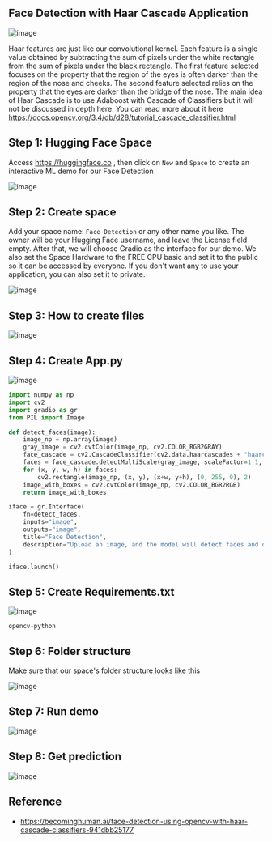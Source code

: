 ## Face Detection with Haar Cascade Application

![image](https://github.com/hughiephan/DPL/assets/16631121/b11d9e21-8cd7-4c2b-81e5-56fa00e3d7a7)

Haar features are just like our convolutional kernel. Each feature is a single value obtained by subtracting the sum of pixels under the white rectangle from the sum of pixels under the black rectangle. The first feature selected focuses on the property that the region of the eyes is often darker than the region of the nose and cheeks. The second feature selected relies on the property that the eyes are darker than the bridge of the nose. The main idea of Haar Cascade is to use Adaboost with Cascade of Classifiers but it will not be discussed in depth here. You can read more about it here https://docs.opencv.org/3.4/db/d28/tutorial_cascade_classifier.html

## Step 1: Hugging Face Space

Access https://huggingface.co , then click on `New` and `Space` to create an interactive ML demo for our Face Detection

![image](https://github.com/hughiephan/DPL/assets/16631121/88579fdd-21a4-4d91-8637-ab9f8e49f8cd)

## Step 2: Create space

Add your space name: `Face Detection` or any other name you like. The owner will be your Hugging Face username, and leave the License field empty. After that, we will choose Gradio as the interface for our demo. We also set the Space Hardware to the FREE CPU basic and set it to the public so it can be accessed by everyone. If you don't want any to use your application, you can also set it to private.

![image](https://github.com/hughiephan/DPL/assets/16631121/6f2c2416-623c-43a8-be9e-076781071bd2)

## Step 3: How to create files

![image](https://github.com/hughiephan/DPL/assets/16631121/2243df05-1b9e-4655-be50-a807b233e579)

## Step 4: Create App.py

![image](https://github.com/hughiephan/DPL/assets/16631121/b0c69afa-9ba2-4f69-916a-14b50eeb2b26)

```python
import numpy as np
import cv2
import gradio as gr
from PIL import Image

def detect_faces(image):
    image_np = np.array(image)
    gray_image = cv2.cvtColor(image_np, cv2.COLOR_RGB2GRAY)
    face_cascade = cv2.CascadeClassifier(cv2.data.haarcascades + "haarcascade_frontalface_default.xml")
    faces = face_cascade.detectMultiScale(gray_image, scaleFactor=1.1, minNeighbors=5, minSize=(30, 30))
    for (x, y, w, h) in faces:
        cv2.rectangle(image_np, (x, y), (x+w, y+h), (0, 255, 0), 2)
    image_with_boxes = cv2.cvtColor(image_np, cv2.COLOR_BGR2RGB)
    return image_with_boxes

iface = gr.Interface(
    fn=detect_faces,
    inputs="image",
    outputs="image",
    title="Face Detection",
    description="Upload an image, and the model will detect faces and draw bounding boxes around them.",
)

iface.launch()
```

## Step 5: Create Requirements.txt

![image](https://github.com/hughiephan/DPL/assets/16631121/c1b357f2-8099-4d70-9ea9-cd41ed457301)

```
opencv-python
```

## Step 6: Folder structure

Make sure that our space's folder structure looks like this

![image](https://github.com/hughiephan/DPL/assets/16631121/5bb795e4-a863-4686-9ece-f17836b8797d)

## Step 7: Run demo

![image](https://github.com/hughiephan/DPL/assets/16631121/05280682-042a-4dd8-ad00-ecbc35edcd3e)

## Step 8: Get prediction

![image](https://github.com/hughiephan/DPL/assets/16631121/9c6f1ee2-b862-415c-b4a5-608d77bac72a)

## Reference
- https://becominghuman.ai/face-detection-using-opencv-with-haar-cascade-classifiers-941dbb25177
